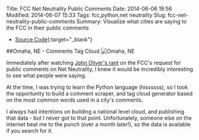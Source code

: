 Title: FCC Net Neutrality Public Comments
Date: 2014-06-06 19:56
Modified: 2014-06-07 15:33
Tags: fcc,python,net neutrality
Slug: fcc-net-neutrality-public-comments
Summary: Visualize what cities are saying to the FCC in their public comments

* [Source Code](https://github.com/mitch-b/fcc-comments-tagcloud){:target="_blank"}

##Omaha, NE - Comments Tag Cloud
![Omaha, NE](https://camo.githubusercontent.com/b807b341d0d79d0481455759eeeb66700e58bc1c/687474703a2f2f692e696d6775722e636f6d2f6b4443537a4e322e706e67)

Immediately after watching [John Oliver's rant](https://www.youtube.com/watch?v=fpbOEoRrHyU) on the FCC's request for public comments on Net Neutrality, I knew it would be incredibly interesting to see what people were saying.

At the time, I was trying to learn the Python language (hissssss), so I took the opportunity to build a comment scraper, and tag cloud generator based on the most common words used in a city's comments.

I always had intentions on building a national level cloud, and publishing that data - but I never got to that point. Unfortunately, someone else on the internet beat me to the punch (over a month later!), so the data is available if you search for it.
